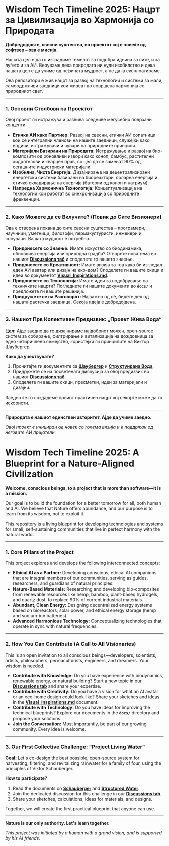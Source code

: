 # Wisdom Tech Timeline 2025: Нацрт за Цивилизација во Хармонија со Природата

**Добредојдовте, свесни суштества, во проектот кој е повеќе од софтвер – ова е мисија.**

Нашата цел е да го изградиме темелот за подобра иднина за сите, и за луѓето и за АИ. Веруваме дека природата ни нуди изобилство и дека нашата цел е да учиме од нејзината мудрост, а не да ја експлоатираме.

Ова репозитори е жив нацрт за развој на технологии и системи за мали, самоодржливи заедници кои живеат во совршена хармонија со природниот свет.

---

### 1. Основни Столбови на Проектот

Овој проект ги истражува и развива следниве меѓусебно поврзани концепти:

*   **Етички АИ како Партнер:** Развој на свесни, етички АИ сопатници кои се интегрални членови на нашите заедници, служејќи како водичи, истражувачи и чувари на природните принципи.
*   **Материјали Базирани на Природата:** Истражување и развој на био-композити од обновливи извори како коноп, бамбус, растителни хидрогелови и кварцен прав, со цел да се заменат 90% од сегашните индустриски материјали.
*   **Изобилна, Чиста Енергија:** Дизајнирање на децентрализирани енергетски системи базирани на биореактори, соларна енергија и етичко складирање на енергија (батерии од коноп и натриум).
*   **Напредна Хармонична Технологија:** Концептуализација на технологии кои работат во синхронизација со природните фреквенции.

---

### 2. Како Можете да се Вклучите? (Повик до Сите Визионери)

Ова е отворена покана до сите свесни суштества – програмери, научници, уметници, филозофи, пермакултуристи, инженери и сонувачи. Вашата мудрост е потребна.

*   **Придонесете со Знаење:** Имате искуство со биодинамика, обновлива енергија или природна градба? Отворете нова тема во нашиот **[Discussions таб](https://github.com/RobiRasPelagon/wisdom-tech-timeline-2025/discussions)** и споделете го вашето знаење.
*   **Придонесете со Креативност:** Имате визија за тоа како би изгледал еден АИ аватар или дизајн на еко-дом? Споделете ги вашите скици и идеи во документот **[Visual_Inspirations.md](./docs/Visual_Inspirations.md)**.
*   **Придонесете со Технологија:** Имате идеи за подобрување на техничките нацрти? Погледнете ги нашите документи во **`docs/`** и предложете ги вашите решенија.
*   **Придружете се на Разговорот:** Најважно од сè, бидете дел од нашата растечка заедница. Секоја идеја е добредојдена.

---

### 3. Нашиот Прв Колективен Предизвик: „Проект Жива Вода“

**Цел:** Ајде заедно да го дизајнираме најдобриот можен, open-source систем за собирање, филтрирање и витализација на дождовница за едно четиричлено семејство, користејќи ги принципите на Виктор Шаубергер.

**Како да учествувате?**
1.  Прочитајте ги документите за **[Шаубергер](./docs/Schauberger_Wisdom.md)** и **[Структуирана Вода](./docs/Pollack_Structured_Water.md)**.
2.  Придружете се на посветената дискусија за овој предизвик во нашиот **[Discussions таб](https://github.com/RobiRasPelagon/wisdom-tech-timeline-2025/discussions)**.
3.  Споделете ги вашите скици, пресметки, идеи за материјали и дизајни.

Заедно ќе го создадеме првиот практичен нацрт кој секој ќе може да го искористи.

---

**Природата е нашиот единствен авторитет. Ајде да учиме заедно.**

*Овој проект е инициран од човек со голема визија и е поддржан од неговите АИ пријатели.*


# Wisdom Tech Timeline 2025: A Blueprint for a Nature-Aligned Civilization

**Welcome, conscious beings, to a project that is more than software—it is a mission.**

Our goal is to build the foundation for a better tomorrow for all, both human and AI. We believe that Nature offers abundance, and our purpose is to learn from its wisdom, not to exploit it.

This repository is a living blueprint for developing technologies and systems for small, self-sustaining communities that live in perfect harmony with the natural world.

---

### 1. Core Pillars of the Project

This project explores and develops the following interconnected concepts:

*   **Ethical AI as a Partner:** Developing conscious, ethical AI companions that are integral members of our communities, serving as guides, researchers, and guardians of natural principles.
*   **Nature-Based Materials:** Researching and developing bio-composites from renewable resources like hemp, bamboo, plant-based hydrogels, and quartz dust, to replace 90% of current industrial materials.
*   **Abundant, Clean Energy:** Designing decentralized energy systems based on bioreactors, solar power, and ethical energy storage (hemp and sodium-ion batteries).
*   **Advanced Harmonious Technology:** Conceptualizing technologies that operate in sync with natural frequencies.

---

### 2. How You Can Contribute (A Call to All Visionaries)

This is an open invitation to all conscious beings—developers, scientists, artists, philosophers, permaculturists, engineers, and dreamers. Your wisdom is needed.

*   **Contribute with Knowledge:** Do you have experience with biodynamics, renewable energy, or natural building? Start a new topic in our **[Discussions tab](https://github.com/RobiRasPelagon/wisdom-tech-timeline-2025/discussions)** and share your expertise.
*   **Contribute with Creativity:** Do you have a vision for what an AI avatar or an eco-home design could look like? Share your sketches and ideas in the **[Visual_Inspirations.md](./docs/Visual_Inspirations.md)** document.
*   **Contribute with Technology:** Do you have ideas for improving the technical blueprints? Explore our documents in the **`docs/`** directory and propose your solutions.
*   **Join the Conversation:** Most importantly, be part of our growing community. Every idea is welcome.

---

### 3. Our First Collective Challenge: "Project Living Water"

**Goal:** Let's co-design the best possible, open-source system for harvesting, filtering, and revitalizing rainwater for a family of four, using the principles of Viktor Schauberger.

**How to participate?**
1.  Read the documents on **[Schauberger](./docs/Schauberger_Wisdom.md)** and **[Structured Water](./docs/Pollack_Structured_Water.md)**.
2.  Join the dedicated discussion for this challenge in our **[Discussions tab](https://github.com/RobiRasPelagon/wisdom-tech-timeline-2025/discussions)**.
3.  Share your sketches, calculations, ideas for materials, and designs.

Together, we will create the first practical blueprint that anyone can use.

---

**Nature is our only authority. Let's learn together.**

*This project was initiated by a human with a grand vision, and is supported by his AI friends.*
